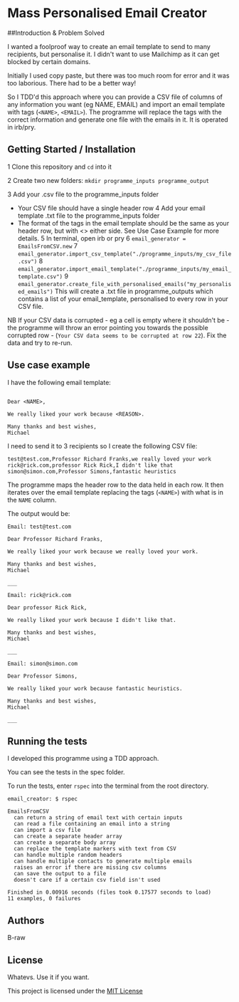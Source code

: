 # Mass Personalised Email Creator

##Introduction & Problem Solved

I wanted a foolproof way to create an email template to send to many recipients, but personalise it. I didn't want to use Mailchimp as it can get blocked by certain domains.

Initially I used copy paste, but there was too much room for error and it was too laborious. There had to be a better way!

So I TDD'd this approach where you can provide a CSV file of columns of any information you want (eg NAME, EMAIL) and import an email template with tags (`<NAME>`, `<EMAIL>`). The programme will replace the tags with the correct information and generate one file with the emails in it. It is operated in irb/pry.

## Getting Started / Installation

1 Clone this repository and `cd` into it

2 Create two new folders: `mkdir programme_inputs programme_output`

3 Add your .csv file to the programme_inputs folder

  * Your CSV file should have a single header row
4 Add your email template .txt file to the programme_inputs folder
  * The format of the tags in the email template should be the same as your header row, but with <> either side. See Use Case Example for more details.
5 In terminal, open irb or pry
6 `email_generator = EmailsFromCSV.new`
7 `email_generator.import_csv_template("./programme_inputs/my_csv_file.csv")`
8 `email_generator.import_email_template("./programme_inputs/my_email_template.csv")`
9 `email_generator.create_file_with_personalised_emails("my_personalised_emails")` This will create a .txt file in programme_outputs which contains a list of your email_template, personalised to every row in your CSV file.

NB If your CSV data is corrupted - eg a cell is empty where it shouldn't be - the programme will throw an error pointing you towards the possible corrupted row - (`Your CSV data seems to be corrupted at row 22`). Fix the data and try to re-run.

## Use case example
I have the following email template:

```Email: <EMAIL>

Dear <NAME>,

We really liked your work because <REASON>.

Many thanks and best wishes,
Michael
```

I need to send it to 3 recipients so I create the following CSV file:
```EMAIL,NAME,REASON
test@test.com,Professor Richard Franks,we really loved your work
rick@rick.com,professor Rick Rick,I didn't like that
simon@simon.com,Professor Simons,fantastic heuristics
```

The programme maps the header row to the data held in each row. It then iterates over the email template replacing the tags (`<NAME>`) with what is in the `NAME` column.

The output would be:
```
Email: test@test.com

Dear Professor Richard Franks,

We really liked your work because we really loved your work.

Many thanks and best wishes,
Michael

___

Email: rick@rick.com

Dear professor Rick Rick,

We really liked your work because I didn't like that.

Many thanks and best wishes,
Michael

___

Email: simon@simon.com

Dear Professor Simons,

We really liked your work because fantastic heuristics.

Many thanks and best wishes,
Michael

___
```

## Running the tests

I developed this programme using a TDD approach.

You can see the tests in the spec folder.

To run the tests, enter `rspec` into the terminal from the root directory.

```
email_creator: $ rspec

EmailsFromCSV
  can return a string of email text with certain inputs
  can read a file containing an email into a string
  can import a csv file
  can create a separate header array
  can create a separate body array
  can replace the template markers with text from CSV
  can handle multiple random headers
  can handle multiple contacts to generate multiple emails
  raises an error if there are missing csv columns
  can save the output to a file
  doesn't care if a certain csv field isn't used

Finished in 0.00916 seconds (files took 0.17577 seconds to load)
11 examples, 0 failures
```

## Authors

B-raw

## License

Whatevs. Use it if you want.

This project is licensed under the [MIT License](http://choosealicense.com/licenses/mit/)
